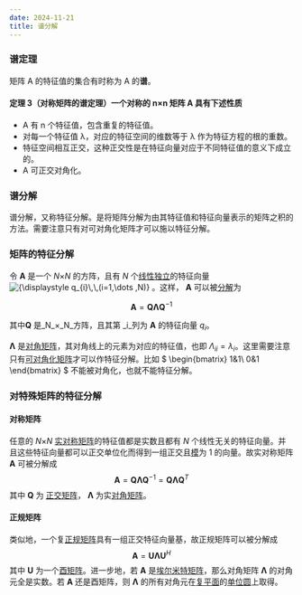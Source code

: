 ```yaml
---
date: 2024-11-21
title: 谱分解
---
```


### 谱定理

矩阵 A 的特征值的集合有时称为 A 的**谱**。

#### 定理 3（对称矩阵的谱定理）一个对称的 n×n 矩阵 A 具有下述性质

* A 有 n 个特征值，包含重复的特征值。
* 对每一个特征值 λ，对应的特征空间的维数等于 λ 作为特征方程的根的重数。
* 特征空间相互正交，这种正交性是在特征向量对应于不同特征值的意义下成立的。
* A 可正交对角化。

### 谱分解

谱分解，又称特征分解。是将矩阵分解为由其特征值和特征向量表示的矩阵之积的方法。需要注意只有对可对角化矩阵才可以施以特征分解。

### 矩阵的特征分解

令 **A** 是一个 _N_×_N_ 的方阵，且有 _N_ 个[线性独立](https://zh.wikipedia.org/wiki/%E7%B7%9A%E6%80%A7%E7%8D%A8%E7%AB%8B "线性独立")的特征向量 ![{\displaystyle q\_{i}\\,\\,(i=1,\dots ,N)}](https://wikimedia.org/api/rest_v1/media/math/render/svg/fc7bec67a1eb61ad3d8b6f0dee1d5731726daa7b) 。这样， **A** 可以被[分解](https://zh.wikipedia.org/wiki/%E7%9F%A9%E9%98%B5%E5%88%86%E8%A7%A3 "矩阵分解")为

$$
\mathbf
{A} =\mathbf {Q} \mathbf {\Lambda } \mathbf {Q} ^{-1}
$$

其中**Q** 是_N_×_N_方阵，且其第 _i_列为 **A** 的特征向量
$q_{i}$。

**Λ** 是[对角矩阵](https://zh.wikipedia.org/wiki/%E5%AF%B9%E8%A7%92%E7%9F%A9%E9%98%B5 "对角矩阵")，其对角线上的元素为对应的特征值，也即 $Λ_{ii} = \lambda_{i}$。这里需要注意只有[可对角化矩阵](https://zh.wikipedia.org/wiki/%E5%8F%AF%E5%AF%B9%E8%A7%92%E5%8C%96%E7%9F%A9%E9%98%B5 "可对角化矩阵")才可以作特征分解。比如
$
\begin{bmatrix}
1&1\\
0&1
\end{bmatrix}
$
不能被对角化，也就不能特征分解。

### 对特殊矩阵的特征分解

#### 对称矩阵

任意的 _N_×_N_ [实对称矩阵](https://zh.wikipedia.org/wiki/%E5%AE%9E%E5%AF%B9%E7%A7%B0%E7%9F%A9%E9%98%B5 "实对称矩阵")的特征值都是实数且都有 _N_ 个线性无关的特征向量。并且这些特征向量都可以正交单位化而得到一组正交且[模](https://zh.wikipedia.org/wiki/%E6%A8%A1 "模")为 1 的向量。故实对称矩阵 **A** 可被分解成
$$
\mathbf {A} =\mathbf {Q} \mathbf {\Lambda } \mathbf {Q} ^{-1}=\mathbf {Q} \mathbf {\Lambda } \mathbf {Q} ^{T}
$$
其中 **Q** 为 [正交矩阵](https://zh.wikipedia.org/wiki/%E6%AD%A3%E4%BA%A4%E7%9F%A9%E9%98%B5 "正交矩阵")， **Λ** 为实[对角矩阵](https://zh.wikipedia.org/wiki/%E5%AF%B9%E8%A7%92%E7%9F%A9%E9%98%B5 "对角矩阵")。

#### 正规矩阵

类似地，一个复[正规矩阵](https://zh.wikipedia.org/wiki/%E6%AD%A3%E8%A7%84%E7%9F%A9%E9%98%B5 "正规矩阵")具有一组正交特征向量基，故正规矩阵可以被分解成
$$
\mathbf {A} =\mathbf {U} \mathbf {\Lambda } \mathbf {U} ^{H}
$$
其中 **U** 为一个[酉矩阵](https://zh.wikipedia.org/wiki/%E9%85%89%E7%9F%A9%E9%98%B5 "酉矩阵")。进一步地，若 **A** 是[埃尔米特矩阵](https://zh.wikipedia.org/wiki/%E5%9F%83%E5%B0%94%E7%B1%B3%E7%89%B9%E7%9F%A9%E9%98%B5 "埃尔米特矩阵")，那么对角矩阵 **Λ** 的对角元全是实数。若 **A** 还是酉矩阵，则 **Λ** 的所有对角元在[复平面](https://zh.wikipedia.org/wiki/%E5%A4%8D%E5%B9%B3%E9%9D%A2 "复平面")的[单位圆](https://zh.wikipedia.org/wiki/%E5%8D%95%E4%BD%8D%E5%9C%86 "单位圆")上取得。
